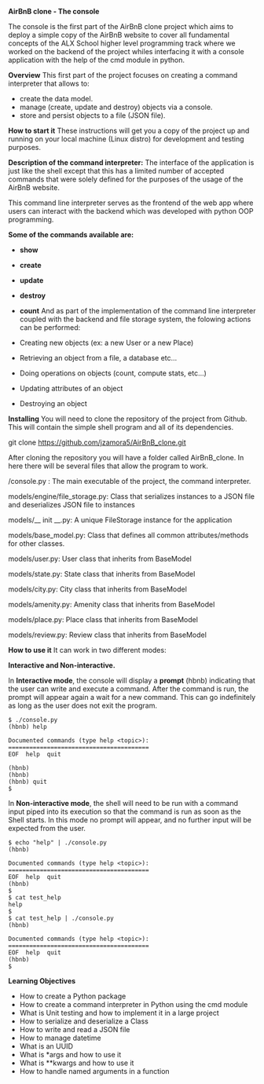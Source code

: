 **AirBnB clone - The console**

The console is the first part of the AirBnB clone project which aims to deploy a simple copy of the AirBnB website to cover all fundamental concepts of the ALX School higher level programming track where we worked on the backend of the project whiles interfacing it with a console application with the help of the cmd module in python.


**Overview**
This first part of the project focuses on creating a command interpreter that allows to:

* create the data model.
* manage (create, update and destroy) objects via a console.
* store and persist objects to a file (JSON file).



**How to start it**
These instructions will get you a copy of the project up and running on your local machine (Linux distro) for development and testing purposes.


**Description of the command interpreter:**
The interface of the application is just like the  shell except that this has a limited number of accepted commands that were solely defined for the purposes of the usage of the AirBnB website.

This command line interpreter serves as the frontend of the web app where users can interact with the backend which was developed with python OOP programming.

**Some of the commands available are:**

* **show**
* **create**
* **update**
* **destroy**
* **count**
And as part of the implementation of the command line interpreter coupled with the backend and file storage system, the folowing actions can be performed:

* Creating new objects (ex: a new User or a new Place)
* Retrieving an object from a file, a database etc…
* Doing operations on objects (count, compute stats, etc…)
* Updating attributes of an object
* Destroying an object


**Installing**
You will need to clone the repository of the project from Github. This will contain the simple shell program and all of its dependencies.

git clone https://github.com/jzamora5/AirBnB_clone.git

After cloning the repository you will have a folder called AirBnB_clone. In here there will be several files that allow the program to work.

/console.py : The main executable of the project, 
the command interpreter.

models/engine/file_storage.py: Class that serializes instances 
to a JSON file and deserializes JSON file to instances

models/__ init __.py: A unique FileStorage instance 
for the application

models/base_model.py: Class that defines all 
common attributes/methods for other classes.

models/user.py: User class that inherits from BaseModel

models/state.py: State class that inherits from BaseModel

models/city.py: City class that inherits from BaseModel

models/amenity.py: Amenity class that inherits from BaseModel

models/place.py: Place class that inherits from BaseModel

models/review.py: Review class that inherits from BaseModel

**How to use it**
It can work in two different modes:

**Interactive and Non-interactive.**

In **Interactive mode**, the console will display a **prompt** (hbnb) indicating that the user can write and execute a command. After the command is run, the prompt will appear again a wait for a new command. This can go indefinitely as long as the user does not exit the program.

	$ ./console.py
	(hbnb) help

	Documented commands (type help <topic>):
	========================================
	EOF  help  quit
	
	(hbnb)
	(hbnb)
	(hbnb) quit
	$


In **Non-interactive mode**, the shell will need to be run with a command input piped into its execution so that the command is run as soon as the Shell starts. In this mode no prompt will appear, and no further input will be expected from the user.


	$ echo "help" | ./console.py
	(hbnb)

	Documented commands (type help <topic>):
	========================================
	EOF  help  quit
	(hbnb) 
	$
	$ cat test_help
	help
	$
	$ cat test_help | ./console.py
	(hbnb)

	Documented commands (type help <topic>):
	========================================
	EOF  help  quit
	(hbnb) 
	$



**Learning Objectives**
* How to create a Python package
* How to create a command interpreter in Python using the cmd module
* What is Unit testing and how to implement it in a large project
* How to serialize and deserialize a Class
* How to write and read a JSON file
* How to manage datetime
* What is an UUID
* What is *args and how to use it
* What is **kwargs and how to use it
* How to handle named arguments in a function
